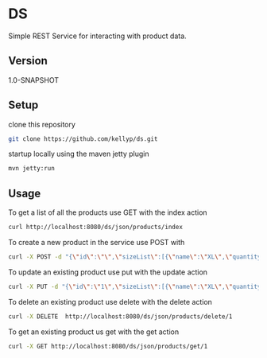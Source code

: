 DS
=========

Simple REST Service for interacting with product data.


Version
-

1.0-SNAPSHOT

Setup
-
clone this repository

```sh
git clone https://github.com/kellyp/ds.git
```

startup locally using the maven jetty plugin 

```sh
mvn jetty:run
```


Usage
-

To get a list of all the products use GET with the index action 

```sh
curl http://localhost:8080/ds/json/products/index
```

To create a new product in the service use POST with 

```sh
curl -X POST -d "{\"id\":\"\",\"sizeList\":[{\"name\":\"XL\",\"quantity\":23}]}" http://localhost:8080/ds/json/products/create --header "Content-Type:application/json"
```

To update an existing product use put with the update action

```sh
curl -X PUT -d "{\"id\":\"1\",\"sizeList\":[{\"name\":\"XL\",\"quantity\":23},{\"name\":\"XXL\",\"quantity\":24}]}" http://localhost:8080/ds/json/products/update/1 --header "Content-Type:application/json"
```

To delete an existing product use delete with the delete action

```sh
curl -X DELETE  http://localhost:8080/ds/json/products/delete/1
```

To get an existing product us get with the get action

```sh
curl -X GET http://localhost:8080/ds/json/products/get/1
```

